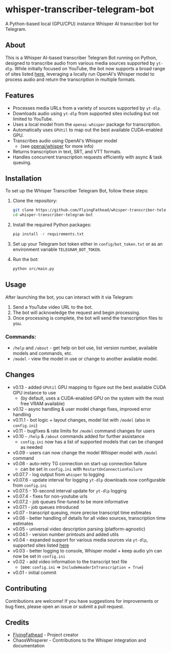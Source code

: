 # whisper-transcriber-telegram-bot

A Python-based local (GPU/CPU) instance Whisper AI transcriber bot for Telegram.

## About

This is a Whisper AI-based transcriber Telegram Bot running on Python, designed to transcribe audio from various media sources supported by `yt-dlp`. While initially focused on YouTube, the bot now supports a broad range of sites listed [here](https://github.com/yt-dlp/yt-dlp/blob/master/supportedsites.md), leveraging a locally run OpenAI's Whisper model to process audio and return the transcription in multiple formats.

## Features

- Processes media URLs from a variety of sources supported by `yt-dlp`.
- Downloads audio using `yt-dlp` from supported sites including but not limited to YouTube.
- Uses a local model from the `openai-whisper` package for transcription.
- Automatically uses `GPUtil` to map out the best available CUDA-enabled GPU.
- Transcribes audio using OpenAI's Whisper model
   - (see [openai/whisper](https://github.com/openai/whisper/) for more info)
- Returns transcription in text, SRT, and VTT formats.
- Handles concurrent transcription requests efficiently with async & task queuing.

## Installation

To set up the Whisper Transcriber Telegram Bot, follow these steps:

1. Clone the repository:
   ```bash
   git clone https://github.com/FlyingFathead/whisper-transcriber-telegram-bot.git
   cd whisper-transcriber-telegram-bot
   ```

2. Install the required Python packages:
   ```bash
   pip install -r requirements.txt
   ```

3. Set up your Telegram bot token either in `config/bot_token.txt` or as an environment variable `TELEGRAM_BOT_TOKEN`.

4. Run the bot:
   ```bash
   python src/main.py
   ```

## Usage

After launching the bot, you can interact with it via Telegram:

1. Send a YouTube video URL to the bot.
2. The bot will acknowledge the request and begin processing.
3. Once processing is complete, the bot will send the transcription files to you.

### Commands:
- `/help` and `/about` - get help on bot use, list version number, available models and commands, etc.
- `/model` - view the model in use or change to another available model.

## Changes

- v0.13 - added `GPUtil` GPU mapping to figure out the best available CUDA GPU instance to use
   - (by default, uses a CUDA-enabled GPU on the system with the most free VRAM available)
- v0.12 - async handling & user model change fixes, improved error handling
- v0.11.1 - bot logic + layout changes, model list with `/model` (also in `config.ini`)
- v0.11 - bugfixes & rate limits for `/model` command changes for users
- v0.10 - `/help` & `/about` commands added for further assistance
   - `config.ini` now has a list of supported models that can be changed as needed
- v0.09 - users can now change the model Whisper model with `/model` command
- v0.08 - auto-retry TG connection on start-up connection failure
   - can be set in `config.ini` with `RestartOnConnectionFailure`
- v0.07.7 - log output from `whisper` to logging
- v0.07.6 - update interval for logging `yt-dlp` downloads now configurable from `config.ini`
- v0.07.5 - 10-second interval update for `yt-dlp` logging
- v0.07.4 - fixes for non-youtube urls
- v0.07.2 - job queues fine-tuned to be more informative
- v0.07.1 - job queues introduced
- v0.07 - transcript queuing, more precise transcript time estimates
- v0.06 - better handling of details for all video sources, transcription time estimates
- v0.05 - universal video description parsing (platform-agnostic)
- v0.04.1 - version number printouts and added utils
- v0.04 - expanded support for various media sources via `yt-dlp`, supported sites listed [here](https://github.com/yt-dlp/yt-dlp/blob/)
- v0.03 - better logging to console, Whisper model + keep audio y/n can now be set in `config.ini`
- v0.02 - add video information to the transcript text file 
    - (see: `config.ini` => `IncludeHeaderInTranscription = True`)
- v0.01 - initial commit

## Contributing

Contributions are welcome! If you have suggestions for improvements or bug fixes, please open an issue or submit a pull request.

## Credits

- [FlyingFathead](https://github.com/FlyingFathead) - Project creator
- ChaosWhisperer - Contributions to the Whisper integration and documentation
